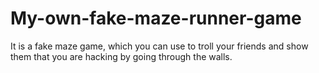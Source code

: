 # My-own-fake-maze-runner-game
It is a fake maze game, which you can use to troll your friends and show them that you are hacking by going through the walls.
